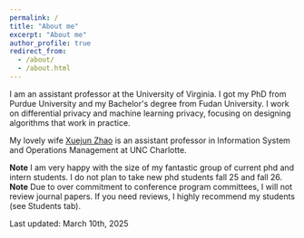 ```yaml
---
permalink: /
title: "About me"
excerpt: "About me"
author_profile: true
redirect_from: 
  - /about/
  - /about.html
---
```




<!---
**I have multiple (2-5) openings for PhD students and visitors at the University of Virginia (UVa).  Send me an email if you are excited about the privacy issues in data science and want to work together!  I have joint appointment with the Department of Computer Science and the School of Data Science so you can apply both programs.**
**I'm on the academic job market.**
**Hiring!** I am actively looking for PhD students and interns.  If you are admitted into the UVa PhD program or if you want to work with me, we should talk!
{: .notice}

I got my PhD from Purdue University under the supervision of Prof. Ninghui Li.
Before that, I obtained my Bachelor's degree from Fudan University, under the supervision of Prof. Yunlei Zhao.
In Fall 2018, I did an intern in Alibaba with Dr. Bolin Ding.
In Summer 2020, I did an intern in Tumult Labs with Prof. Ashwin Machanavajjhala.
-->

I am an assistant professor at the University of Virginia.  I got my PhD from Purdue University and my Bachelor's degree from Fudan University.  I work on differential privacy and machine learning privacy, focusing on designing algorithms that work in practice.

My lovely wife [Xuejun Zhao](https://xuejunzhao.netlify.app/) is an assistant professor in Information System and Operations Management at UNC Charlotte.

**Note** I am very happy with the size of my fantastic group of current phd and intern students. I do not plan to take new phd students fall 25 and fall 26.  
**Note** Due to over commitment to conference program committees, I will not review journal papers. If you need reviews, I highly recommend my students (see Students tab).
<!---
**News** : We won the first place in the Better Meter Stick for Differential Privacy Challenge [link](https://www.herox.com/bettermeterstick/update/3782).
**News** : We won the second place in two competitions: iDASH Secure Genome Analysis Competition (Track III) and Differential Privacy Temporal Map Challenge (Sprint 1).  For all the 6 competitions we participated in, we consistently won the 2nd place.
**News** : One paper accepted to USENIX Security 21.
**News** : One paper accepted to VLDB 21.
**News** : Attending SIGMOD. See you on the web!
**News** : Attending SP. See you on the web!
**News** : Attending ACSAC. See you in San Juan!
**News** : Attend SIGMOD (to present HIO, our LDP paper done at Alibaba), visit CISPA, and attend the Annual PSCR Stakeholder Meeting (to present DPSyn, our solution to the DP synthetic dataset challenge) in the first two weeks of July.
-->

Last updated: March 10th, 2025
